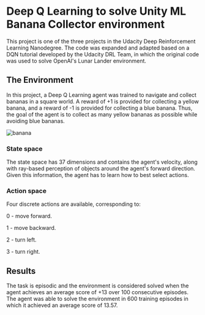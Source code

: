# Deep Q Learning to solve Unity ML Banana Collector environment


This project is one of the three projects in the Udacity Deep Reinforcement Learning Nanodegree. The code was expanded and adapted based on a DQN tutorial developed by the Udacity DRL Team, in which the original code was used to solve OpenAI's Lunar Lander environment.


## The Environment

In this project, a Deep Q Learning agent was trained to navigate and collect bananas in a square world. A reward of +1 is provided for collecting a yellow banana, and a reward of -1 is provided for collecting a blue banana. Thus, the goal of the agent is to collect as many yellow bananas as possible while avoiding blue bananas.


![banana](https://user-images.githubusercontent.com/44185972/59817608-3ad33680-9353-11e9-969b-5e5805d1fd1b.gif)


### State space

The state space has 37 dimensions and contains the agent's velocity, along with ray-based perception of objects around the agent's forward direction. Given this information, the agent has to learn how to best select actions.


### Action space

Four discrete actions are available, corresponding to:

0 - move forward.

1 - move backward.

2 - turn left.

3 - turn right.

## Results

The task is episodic and the environment is considered solved when the agent achieves an average score of +13 over 100 consecutive episodes. The agent was able to solve the environment in 600 training episodes in which it achieved an average score of 13.57.
